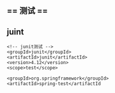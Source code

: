 ## == 测试 ==

## juint

    <!-- junit测试 -->
    <groupId>junit</groupId>
    <artifactId>junit</artifactId>
    <version>4.12</version>
    <scope>test</scope>
    
    <groupId>org.springframework</groupId>
    <artifactId>spring-test</artifactId

